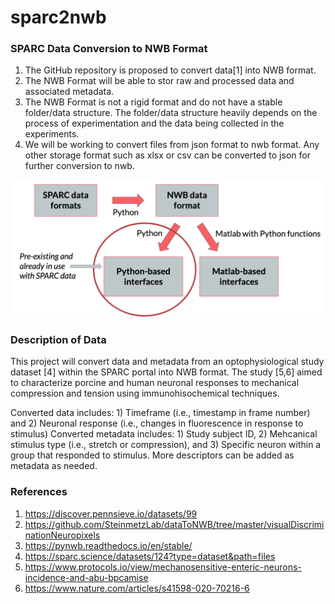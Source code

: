 # sparc2nwb

### SPARC Data Conversion to NWB Format
1. The GitHub repository is proposed to convert data[1] into NWB format.
2. The NWB Format will be able to stor raw and processed data and associated metadata.
3. The NWB Format is not a rigid format and do not have a stable folder/data structure. The folder/data structure heavily depends on the process of experimentation and the data being collected in the experiments.
4. We will be working to convert files from json format to nwb format. Any other storage format such as xlsx or csv can be converted to json for further conversion to nwb.

![](images/workflow.png)

### Description of Data
This project will convert data and metadata from an optophysiological study dataset [4] within the SPARC portal into NWB format. The study [5,6] aimed to characterize porcine and human neuronal responses to mechanical compression and tension using immunohisochemical techniques.

Converted data includes: 1) Timeframe (i.e., timestamp in frame number) and 2) Neuronal response (i.e., changes in fluorescence in response to stimulus)
Converted metadata includes: 1) Study subject ID, 2) Mehcanical stimulus type (i.e., stretch or compression), and 3) Specific neuron within a group that responded to stimulus. More descriptors can be added as metadata as needed.

### References
1. https://discover.pennsieve.io/datasets/99
2. https://github.com/SteinmetzLab/dataToNWB/tree/master/visualDiscriminationNeuropixels
3. https://pynwb.readthedocs.io/en/stable/
4. https://sparc.science/datasets/124?type=dataset&path=files
5. https://www.protocols.io/view/mechanosensitive-enteric-neurons-incidence-and-abu-bpcamise
6. https://www.nature.com/articles/s41598-020-70216-6
